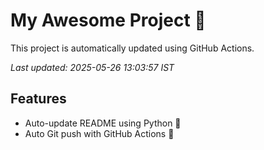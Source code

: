 # My Awesome Project 🚀

This project is automatically updated using GitHub Actions.

_Last updated: 2025-05-26 13:03:57 IST_

## Features
- Auto-update README using Python 🐍
- Auto Git push with GitHub Actions 🤖
